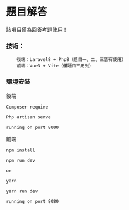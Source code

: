 # 題目解答

該項目僅為回答考題使用！


### 技術：
```
    後端：Laravel8 + Php8（題目一、二、三皆有使用）
    前端：Vue3 + Vite（僅題目三用到）
```


### 環境安裝

後端
```
Composer require

Php artisan serve

running on port 8000

```

前端
```
npm install

npm run dev

or

yarn

yarn run dev

running on port 8080

```